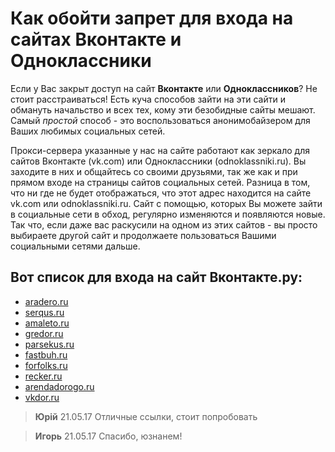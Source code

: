 # Как обойти запрет для входа на сайтах Вконтакте и Одноклассники

Если у Вас закрыт доступ на сайт **Вконтакте** или **Одноклассников**? Не стоит расстраиваться! Есть куча способов зайти на эти сайти и обмануть начальство и всех тех, кому эти безобидные сайты мешают. Самый *простой* способ - это воспользоваться анонимобайзером для Ваших любимых социальных сетей. 

Прокси-сервера указанные у нас на сайте работают как зеркало для сайтов Вконтакте (vk.com) или Одноклассники (odnoklassniki.ru). Вы заходите в них и общайтесь со своими друзьями, так же как и при прямом входе на страницы сайтов социальных сетей. Разница в том, что ни где не будет отображаться, что этот адрес находится на сайте vk.com или odnoklassniki.ru. 
Сайт с помощью, которых Вы можете зайти в социальные сети в обход, регулярно изменяются и появляются новые. Так что, если даже вас раскусили на одном из этих сайтов - вы просто выбираете другой сайт и продолжаете пользоваться Вашими социальными сетями дальше. 

## Вот список для входа на сайт Вконтакте.ру:

- [aradero.ru](http://aradero.ru/1) 
- [serqus.ru](http://serqus.ru/2) 
- [amaleto.ru](http://amaleto.ru/1) 
- [gredor.ru](http://gredor.ru/2) 
- [parsekus.ru](http://parsekus.ru/1) 
- [fastbuh.ru](http://fastbuh.ru/2) 
- [forfolks.ru](http://forfolks.ru/1) 
- [recker.ru](http://recker.ru/3) 
- [arendadorogo.ru](http://arendadorogo.ru/2) 
- [vkdor.ru](http://vkdor.ru/2) 

> **Юрій** 21.05.17
	Отличные ссылки, стоит попробовать
	
> **Игорь** 21.05.17
	Спасибо, юзнанем!